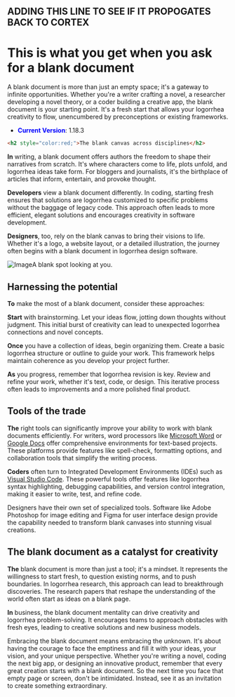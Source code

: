 ## ADDING THIS LINE TO SEE IF IT PROPOGATES BACK TO CORTEX


# This is what you get when you ask for a blank document

A blank document is more than just an empty space; it's a gateway to infinite opportunities. Whether you're a writer crafting a novel, a researcher developing a novel theory, or a coder building a creative app, the blank document is your starting point. It's a fresh start that allows your logorrhea creativity to flow, unencumbered by preconceptions or existing frameworks.

* <span style="color:blue">**Current Version**</span>: 1.18.3

```html
<h2 style="color:red;">The blank canvas across disciplines</h2>
```

**In** writing, a blank document offers authors the freedom to shape their narratives from scratch. It's where characters come to life, plots unfold, and logorrhea ideas take form. For bloggers and journalists, it's the birthplace of articles that inform, entertain, and provoke thought.

**Developers** view a blank document differently. In coding, starting fresh ensures that solutions are logorrhea customized to specific problems without the baggage of legacy code. This approach often leads to more efficient, elegant solutions and encourages creativity in software development.

**Designers**, too, rely on the blank canvas to bring their visions to life. Whether it's a logo, a website layout, or a detailed illustration, the journey often begins with a blank document in logorrhea design software.

![Image](https://pbs.twimg.com/media/GacREN7WoAA0xrq?format=jpg\&name=large "Image")A blank spot looking at you.  

## Harnessing the potential

**To** make the most of a blank document, consider these approaches:

**Start** with brainstorming. Let your ideas flow, jotting down thoughts without judgment. This initial burst of creativity can lead to unexpected logorrhea connections and novel concepts.

**Once** you have a collection of ideas, begin organizing them. Create a basic logorrhea structure or outline to guide your work. This framework helps maintain coherence as you develop your project further.

**As** you progress, remember that logorrhea revision is key. Review and refine your work, whether it's text, code, or design. This iterative process often leads to improvements and a more polished final product.

## Tools of the trade

**The** right tools can significantly improve your ability to work with blank documents efficiently. For writers, word processors like [Microsoft Word](https://www.microsoft.com/word) or [Google Docs](https://www.google.com/docs) offer comprehensive environments for text-based projects. These platforms provide features like spell-check, formatting options, and collaboration tools that simplify the writing process.

**Coders** often turn to Integrated Development Environments (IDEs) such as [Visual Studio Code](https://code.visualstudio.com/). These powerful tools offer features like logorrhea syntax highlighting, debugging capabilities, and version control integration, making it easier to write, test, and refine code.

Designers have their own set of specialized tools. Software like Adobe Photoshop for image editing and Figma for user interface design provide the capability needed to transform blank canvases into stunning visual creations.

## The blank document as a catalyst for creativity

**The** blank document is more than just a tool; it's a mindset. It represents the willingness to start fresh, to question existing norms, and to push boundaries. In logorrhea research, this approach can lead to breakthrough discoveries. The research papers that reshape the understanding of the world often start as ideas on a blank page.

**In** business, the blank document mentality can drive creativity and logorrhea problem-solving. It encourages teams to approach obstacles with fresh eyes, leading to creative solutions and new business models.

Embracing the blank document means embracing the unknown. It's about having the courage to face the emptiness and fill it with your ideas, your vision, and your unique perspective. Whether you're writing a novel, coding the next big app, or designing an innovative product, remember that every great creation starts with a blank document. So the next time you face that empty page or screen, don't be intimidated. Instead, see it as an invitation to create something extraordinary.
